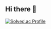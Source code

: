 ## Hi there 👋

[![Solved.ac Profile](http://mazassumnida.wtf/api/generate_badge?boj=codingminjae)](https://solved.ac/yoon828990)<br/>
